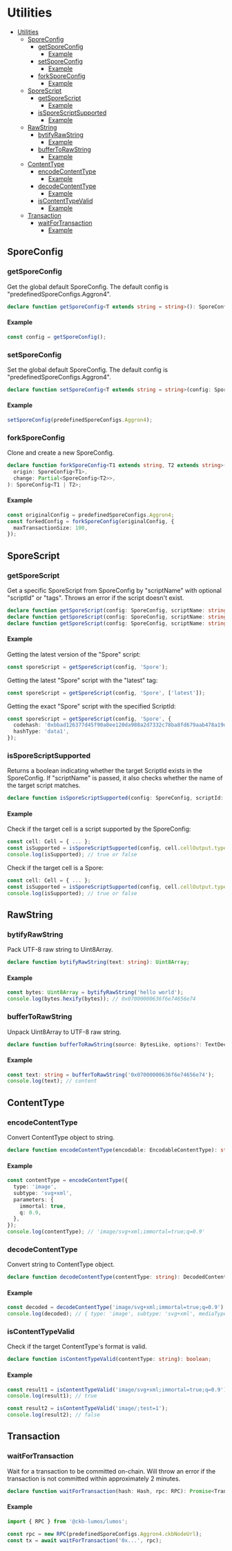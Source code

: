 # Utilities

<!-- TOC -->
* [Utilities](#utilities)
  * [SporeConfig](#sporeconfig)
    * [getSporeConfig](#getsporeconfig)
      * [Example](#example)
    * [setSporeConfig](#setsporeconfig)
      * [Example](#example-1)
    * [forkSporeConfig](#forksporeconfig)
      * [Example](#example-2)
  * [SporeScript](#sporescript)
    * [getSporeScript](#getsporescript)
      * [Example](#example-3)
    * [isSporeScriptSupported](#issporescriptsupported)
      * [Example](#example-4)
  * [RawString](#rawstring)
    * [bytifyRawString](#bytifyrawstring)
      * [Example](#example-5)
    * [bufferToRawString](#buffertorawstring)
      * [Example](#example-6)
  * [ContentType](#contenttype)
    * [encodeContentType](#encodecontenttype)
      * [Example](#example-7)
    * [decodeContentType](#decodecontenttype)
      * [Example](#example-8)
    * [isContentTypeValid](#iscontenttypevalid)
      * [Example](#example-9)
  * [Transaction](#transaction)
    * [waitForTransaction](#waitfortransaction)
      * [Example](#example-10)
<!-- TOC -->

## SporeConfig

### getSporeConfig

Get the global default SporeConfig.
The default config is "predefinedSporeConfigs.Aggron4".

```typescript
declare function getSporeConfig<T extends string = string>(): SporeConfig<T>;
```

#### Example

```typescript
const config = getSporeConfig();
```

### setSporeConfig

Set the global default SporeConfig.
The default config is "predefinedSporeConfigs.Aggron4".

```typescript
declare function setSporeConfig<T extends string = string>(config: SporeConfig<T>): void; 
```

#### Example

```typescript
setSporeConfig(predefinedSporeConfigs.Aggron4);
```

### forkSporeConfig

Clone and create a new SporeConfig.

```typescript
declare function forkSporeConfig<T1 extends string, T2 extends string>(
  origin: SporeConfig<T1>,
  change: Partial<SporeConfig<T2>>,
): SporeConfig<T1 | T2>;
```

#### Example

```typescript
const originalConfig = predefinedSporeConfigs.Aggron4;
const forkedConfig = forkSporeConfig(originalConfig, {
  maxTransactionSize: 100,
});
```

## SporeScript

### getSporeScript

Get a specific SporeScript from SporeConfig by "scriptName" with optional "scriptId" or "tags".
Throws an error if the script doesn't exist.

```typescript
declare function getSporeScript(config: SporeConfig, scriptName: string): SporeScript;
declare function getSporeScript(config: SporeConfig, scriptName: string, tags: string[]): SporeScript;
declare function getSporeScript(config: SporeConfig, scriptName: string, scriptId: ScriptId): SporeScript;
```

#### Example

Getting the latest version of the "Spore" script:

```typescript
const sporeScript = getSporeScript(config, 'Spore');
```

Getting the latest "Spore" script with the "latest" tag:

```typescript
const sporeScript = getSporeScript(config, 'Spore', ['latest']);
```

Getting the exact "Spore" script with the specified ScriptId:

```typescript
const sporeScript = getSporeScript(config, 'Spore', {
  codehash: '0xbbad126377d45f90a8ee120da988a2d7332c78ba8fd679aab478a19d6c133494',
  hashType: 'data1',
});
```

### isSporeScriptSupported

Returns a boolean indicating whether the target ScriptId exists in the SporeConfig.
If "scriptName" is passed, it also checks whether the name of the target script matches.

```typescript
declare function isSporeScriptSupported(config: SporeConfig, scriptId: ScriptId, scriptName?: string): boolean;
```

#### Example

Check if the target cell is a script supported by the SporeConfig:

```typescript
const cell: Cell = { ... };
const isSupported = isSporeScriptSupported(config, cell.cellOutput.type, 'Spore');
console.log(isSupported); // true or false
```

Check if the target cell is a Spore:

```typescript
const cell: Cell = { ... };
const isSupported = isSporeScriptSupported(config, cell.cellOutput.type, 'Spore');
console.log(isSupported); // true or false
```

## RawString

### bytifyRawString

Pack UTF-8 raw string to Uint8Array.

```typescript
declare function bytifyRawString(text: string): Uint8Array;
```

#### Example

```typescript
const bytes: Uint8Array = bytifyRawString('hello world');
console.log(bytes.hexify(bytes)); // 0x07000000636f6e74656e74
```

### bufferToRawString

Unpack Uint8Array to UTF-8 raw string.

```typescript
declare function bufferToRawString(source: BytesLike, options?: TextDecodeOptions): string;
```

#### Example

```typescript
const text: string = bufferToRawString('0x07000000636f6e74656e74');
console.log(text); // content
```

## ContentType

### encodeContentType

Convert ContentType object to string.

```typescript
declare function encodeContentType(encodable: EncodableContentType): string;
```

#### Example

```typescript
const contentType = encodeContentType({
  type: 'image',
  subtype: 'svg+xml',
  parameters: {
    immortal: true,
    q: 0.9,
  },
});
console.log(contentType); // 'image/svg+xml;immortal=true;q=0.9'
```

### decodeContentType

Convert string to ContentType object.

```typescript
declare function decodeContentType(contentType: string): DecodedContentType;
```

#### Example

```typescript
const decoded = decodeContentType('image/svg+xml;immortal=true;q=0.9');
console.log(decoded); // { type: 'image', subtype: 'svg+xml', mediaType: 'image/svg+xml', parameters: { immortal: true, q: 0.9 } }
```

### isContentTypeValid

Check if the target ContentType's format is valid.

```typescript
declare function isContentTypeValid(contentType: string): boolean;
```

#### Example

```typescript
const result1 = isContentTypeValid('image/svg+xml;immortal=true;q=0.9');
console.log(result1); // true

const result2 = isContentTypeValid('image/;test=1');
console.log(result2); // false
```

## Transaction

### waitForTransaction

Wait for a transaction to be committed on-chain.
Will throw an error if the transaction is not committed within approximately 2 minutes.

```typescript
declare function waitForTransaction(hash: Hash, rpc: RPC): Promise<TransactionWithStatus>;
```

#### Example

```typescript
import { RPC } from '@ckb-lumos/lumos';

const rpc = new RPC(predefinedSporeConfigs.Aggron4.ckbNodeUrl);
const tx = await waitForTransaction('0x...', rpc);
```
